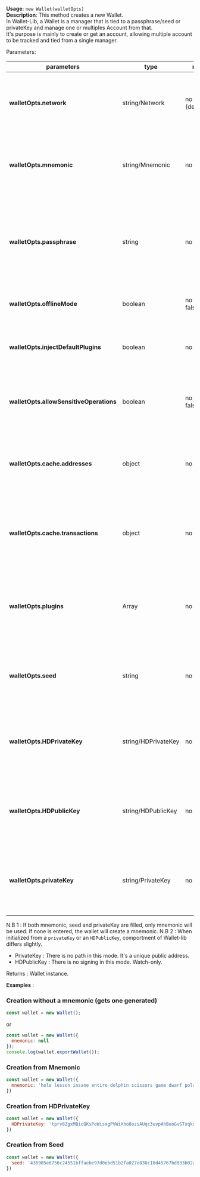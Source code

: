 **Usage**: `new Wallet(walletOpts)`  
**Description**: This method creates a new Wallet.  
In Wallet-Lib, a Wallet is a manager that is tied to a passphrase/seed or privateKey and manage one or multiples Account from that.   
It's purpose is mainly to create or get an account, allowing multiple account to be tracked and tied from a single manager.    

Parameters: 

| parameters                               | type               | required           | Description                                                                                                                                                                    |  
|------------------------------------------|--------------------|--------------------| ------------------------------------------------------------------------------------------------------------------------------------------------------------------------------ |
| **walletOpts.network**                   | string/Network     | no (def:'testnet') | Use either a string reference to Networks ('livenet', 'testnet') or it's Networks representation                                                           |
| **walletOpts.mnemonic**                  | string/Mnemonic    | no                 | If sets at null, generate a new mnemonic. If sets to a valid value, create wallet from mnemonic                                                           |
| **walletOpts.passphrase**                | string             | no                 | If sets at null, generate a new privateKey. It sets to a valid privateKey, uses it (with the passphrase if provided) to unlock the seed                                                           |
| **walletOpts.offlineMode**               | boolean            | no (def: false)    | Set to true to not perform any request to the network |
| **walletOpts.injectDefaultPlugins**      | boolean            | no (def: true)     | Use to inject default plugins on loadup (BIP44Worker, ChainWorker and SyncWorker) |
| **walletOpts.allowSensitiveOperations**  | boolean            | no (def: false)    | If you want a special plugin to access the keychain or other sensitive operation, set this to true. |
| **walletOpts.cache.addresses**           | object             | no                 | If you have your cache state somewhere else (fs) you can fetch and pass it along for faster sync-up |
| **walletOpts.cache.transactions**        | object             | no                 | If you have your cache state somewhere else (fs) you can fetch and pass it along for faster sync-up |
| **walletOpts.plugins**                   | Array              | no                 | It you have some plugins, worker you want to pass to wallet-lib. You can pass them as constructor or initialized object  |
| **walletOpts.seed**                      | string             | no                 | If you only have a seed representation, you can pass it instead of mnemonic to init the wallet from it  |
| **walletOpts.HDPrivateKey**              | string/HDPrivateKey| no                 | If you only have a HDPrivateKey representation, you can pass it instead of mnemonic to init the wallet from it  |
| **walletOpts.HDPublicKey**               | string/HDPublicKey  | no                 | If you only have a HDPublicKey representation, you can pass it instead of mnemonic to init the wallet from it  |
| **walletOpts.privateKey**                | string/PrivateKey  | no                 | If you only have a PrivateKey representation, you can pass it instead of mnemonic to init the wallet from it  |


N.B 1 : If both mnemonic, seed and privateKey are filled, only mnemonic will be used. If none is entered, the wallet will create a mnemonic.
N.B 2 : When initialized from a `privateKey` or an `HDPublicKey`, comportment of Wallet-lib differs slightly. 

- PrivateKey : There is no path in this mode. It's a unique public address. 
- HDPublicKey : There is no signing in this mode. Watch-only.

Returns : Wallet instance.

**Examples** :

### Creation without a mnemonic (gets one generated)
```js
const wallet = new Wallet();
```
or 
```js
const wallet = new Wallet({
  mnemonic: null
});
console.log(wallet.exportWallet());
```

### Creation from Mnemonic 

```js
const wallet = new Wallet({
  mnemonic: 'hole lesson insane entire dolphin scissors game dwarf polar ethics drip math'
})
```

### Creation from HDPrivateKey 

```js
const wallet = new Wallet({
  HDPrivateKey: 'tprv8ZgxMBicQKsPeWisxgPVWiXho8ozsAUqc3uvpAhBuoGvSTxqkxPZbTeG43mvgXn3iNfL3cBL1NmR4DaVoDBPMUXe1xeiLoc39jU9gRTVBd2'
})
```

### Creation from Seed 

```js
const wallet = new Wallet({
  seed: '436905e6756c24551bffaebe97d0ebd51b2fa027e838c18d45767bd833b02a80a1dd55728635b54f2b1dbed5963f4155e160ee1e96e2d67f7e8ac28557d87d96'
})
```
